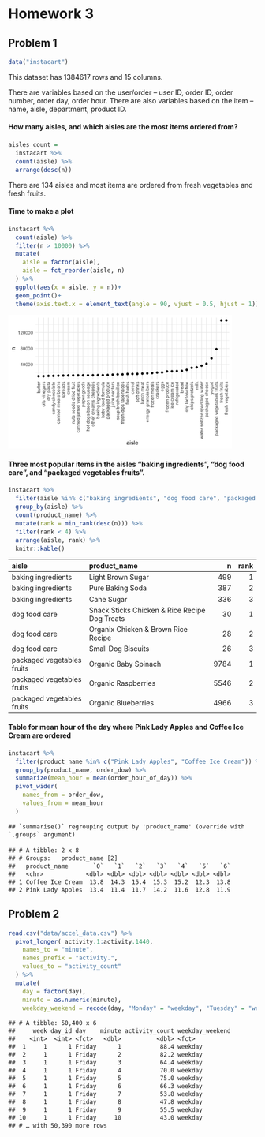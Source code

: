 Homework 3
================

## Problem 1

``` r
data("instacart")
```

This dataset has 1384617 rows and 15 columns.

There are variables based on the user/order – user ID, order ID, order
number, order day, order hour. There are also variables based on the
item – name, aisle, department, product ID.

#### How many aisles, and which aisles are the most items ordered from?

``` r
aisles_count = 
  instacart %>% 
  count(aisle) %>% 
  arrange(desc(n))
```

There are 134 aisles and most items are ordered from fresh vegetables
and fresh fruits.

#### Time to make a plot

``` r
instacart %>% 
  count(aisle) %>% 
  filter(n > 10000) %>% 
  mutate(
    aisle = factor(aisle),
    aisle = fct_reorder(aisle, n)
  ) %>% 
  ggplot(aes(x = aisle, y = n))+
  geom_point()+
  theme(axis.text.x = element_text(angle = 90, vjust = 0.5, hjust = 1))
```

<img src="p8105_hw3_mt3397_files/figure-gfm/aisles plot-1.png" width="90%" />

#### Three most popular items in the aisles “baking ingredients”, “dog food care”, and “packaged vegetables fruits”.

``` r
instacart %>% 
  filter(aisle %in% c("baking ingredients", "dog food care", "packaged vegetables fruits")) %>% 
  group_by(aisle) %>% 
  count(product_name) %>% 
  mutate(rank = min_rank(desc(n))) %>% 
  filter(rank < 4) %>% 
  arrange(aisle, rank) %>% 
  knitr::kable()
```

| aisle                      | product\_name                                 |    n | rank |
| :------------------------- | :-------------------------------------------- | ---: | ---: |
| baking ingredients         | Light Brown Sugar                             |  499 |    1 |
| baking ingredients         | Pure Baking Soda                              |  387 |    2 |
| baking ingredients         | Cane Sugar                                    |  336 |    3 |
| dog food care              | Snack Sticks Chicken & Rice Recipe Dog Treats |   30 |    1 |
| dog food care              | Organix Chicken & Brown Rice Recipe           |   28 |    2 |
| dog food care              | Small Dog Biscuits                            |   26 |    3 |
| packaged vegetables fruits | Organic Baby Spinach                          | 9784 |    1 |
| packaged vegetables fruits | Organic Raspberries                           | 5546 |    2 |
| packaged vegetables fruits | Organic Blueberries                           | 4966 |    3 |

#### Table for mean hour of the day where Pink Lady Apples and Coffee Ice Cream are ordered

``` r
instacart %>% 
  filter(product_name %in% c("Pink Lady Apples", "Coffee Ice Cream")) %>% 
  group_by(product_name, order_dow) %>% 
  summarize(mean_hour = mean(order_hour_of_day)) %>% 
  pivot_wider(
    names_from = order_dow,
    values_from = mean_hour
  )
```

    ## `summarise()` regrouping output by 'product_name' (override with `.groups` argument)

    ## # A tibble: 2 x 8
    ## # Groups:   product_name [2]
    ##   product_name       `0`   `1`   `2`   `3`   `4`   `5`   `6`
    ##   <chr>            <dbl> <dbl> <dbl> <dbl> <dbl> <dbl> <dbl>
    ## 1 Coffee Ice Cream  13.8  14.3  15.4  15.3  15.2  12.3  13.8
    ## 2 Pink Lady Apples  13.4  11.4  11.7  14.2  11.6  12.8  11.9

## Problem 2

``` r
read.csv("data/accel_data.csv") %>% 
  pivot_longer( activity.1:activity.1440,
    names_to = "minute",
    names_prefix = "activity.",
    values_to = "activity_count"
  ) %>% 
  mutate(
    day = factor(day),
    minute = as.numeric(minute),
    weekday_weekend = recode(day, "Monday" = "weekday", "Tuesday" = "weekday", "Wednesday" = "weekday", "Thursday" = "weekday", "Friday" = "weekday", "Saturday" = "weekend", "Sunday" = "weekend"))
```

    ## # A tibble: 50,400 x 6
    ##     week day_id day    minute activity_count weekday_weekend
    ##    <int>  <int> <fct>   <dbl>          <dbl> <fct>          
    ##  1     1      1 Friday      1           88.4 weekday        
    ##  2     1      1 Friday      2           82.2 weekday        
    ##  3     1      1 Friday      3           64.4 weekday        
    ##  4     1      1 Friday      4           70.0 weekday        
    ##  5     1      1 Friday      5           75.0 weekday        
    ##  6     1      1 Friday      6           66.3 weekday        
    ##  7     1      1 Friday      7           53.8 weekday        
    ##  8     1      1 Friday      8           47.8 weekday        
    ##  9     1      1 Friday      9           55.5 weekday        
    ## 10     1      1 Friday     10           43.0 weekday        
    ## # … with 50,390 more rows
